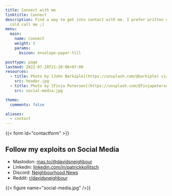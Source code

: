 ```yaml
---
title: Connect with me
linktitle: Connect
description: Find a way to get into contact with me. I prefer written contact before you
  cold call me ;)
menu:
  main:
    name: Connect
    weight: 5
    params:
      bsicon: envelope-paper-fill

posttype: page
lastmod: 2022-07-28T21:20:06+07:00
resources:
  - title: Photo by [John Barkiple](https://unsplash.com/@barkiple) via [Unsplash](https://unsplash.com/)
    src: header.jpg
  - title: Photo by [Finja Petersen](https://unsplash.com/@finjapetersen) via [Unsplash](https://unsplash.com/)
    src: social-media.jpg

theme:
  comments: false

aliases:
  - contact
---
```


{{< form id="contactform" >}}

## Follow my exploits on Social Media

*   Mastodon: [mas.to/@davidsneighbour](https://mas.to/@davidsneighbour)
*   Linkedin: [linkedin.com/in/patrickkollitsch](https://www.linkedin.com/in/patrickkollitsch)
*   Discord: [Neighbourhood News](https://discord.gg/Jw4J6hNAyu)
*   Reddit: [r/davidsneighbour](https://www.reddit.com/r/davidsneighbour/)

{{< figure name="social-media.jpg" />}}
